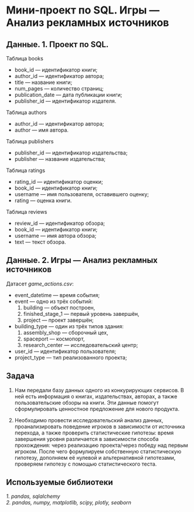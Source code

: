 # Мини-проект по SQL. Игры — Анализ рекламных источников


## Данные. 1. Проект по SQL.

Таблица books
- book_id — идентификатор книги;
- author_id — идентификатор автора;
- title — название книги;
- num_pages — количество страниц;
- publication_date — дата публикации книги;
- publisher_id — идентификатор издателя.

Таблица authors
- author_id — идентификатор автора;
- author — имя автора.

Таблица publishers
- publisher_id — идентификатор издательства;
- publisher — название издательства;

Таблица ratings
- rating_id — идентификатор оценки;
- book_id — идентификатор книги;
- username — имя пользователя, оставившего оценку;
- rating — оценка книги.

Таблица reviews
- review_id — идентификатор обзора;
- book_id — идентификатор книги;
- username — имя автора обзора;
- text — текст обзора.

## Данные. 2. Игры — Анализ рекламных источников
 
Датасет *game_actions.csv*:

- event_datetime — время события;
- event — одно из трёх событий:
    1. building — объект построен,
    2. finished_stage_1 — первый уровень завершён,
    3. project — проект завершён;
- building_type — один из трёх типов здания:
    1. assembly_shop — сборочный цех,
    2. spaceport — космопорт,
    3. research_center — исследовательский центр;
- user_id — идентификатор пользователя;
- project_type — тип реализованного проекта; 

## Задача

1. Нам передали базу данных одного из конкурирующих сервисов. В ней есть информация о книгах, издательствах, авторах, а также пользовательские обзоры на книги. Эти данные помогут сформулировать ценностное предложение для нового продукта.

2. Необходимо провести исследовательский анализ данных, проанализировать поведение игроков в зависимости от источника перехода, а также проверить статистические гипотезы: время завершения уровня различается в зависимости способа прохождения: через реализацию проекта/через победу над первым игроком. После чего формулируем собственную статистическую гипотезу, дополняем её нулевой и альтернативной гипотезами, проверяем гипотезу с помощью статистического теста.


## Используемые библиотеки
*1. pandas, sqlalchemy*  
*2. pandas, numpy, matplotlib, scipy, plotly, seaborn*